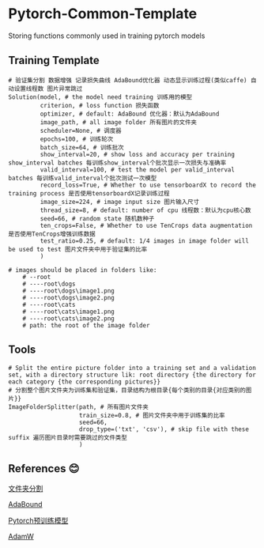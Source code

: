 # Pytorch-Common-Template
Storing functions commonly used in training pytorch models

## Training Template
```
# 验证集分割 数据增强 记录损失曲线 AdaBound优化器 动态显示训练过程(类似caffe) 自动设置线程数 图片异常跳过
Solution(model, # the model need training 训练用的模型
         criterion, # loss function 损失函数
         optimizer, # default: AdaBound 优化器：默认为AdaBound
         image_path, # all image folder 所有图片的文件夹
         scheduler=None, # 调度器
         epochs=100, # 训练轮次
         batch_size=64, # 训练批次
         show_interval=20, # show loss and accuracy per training show_interval batches 每训练show_interval个批次显示一次损失与准确率
         valid_interval=100, # test the model per valid_interval batches 每训练valid_interval个批次测试一次模型
         record_loss=True, # Whether to use tensorboardX to record the training process 是否使用tensorboardX记录训练过程
         image_size=224, # image input size 图片输入尺寸
         thread_size=8, # default: number of cpu 线程数：默认为cpu核心数
         seed=66, # random state 随机数种子
         ten_crops=False, # Whether to use TenCrops data augmentation 是否使用TenCrops增强训练数据
         test_ratio=0.25, # default: 1/4 images in image folder will be used to test 图片文件夹中用于验证集的比率
         )
         
# images should be placed in folders like:
    # --root
    # ----root\dogs
    # ----root\dogs\image1.png
    # ----root\dogs\image2.png
    # ----root\cats
    # ----root\cats\image1.png
    # ----root\cats\image2.png
    # path: the root of the image folder
```
## Tools
```
# Split the entire picture folder into a training set and a validation set, with a directory structure lik: root directory {the directory for each category {the corresponding pictures}}
# 分割整个图片文件夹为训练集和验证集，目录结构为根目录{每个类别的目录{对应类别的图片}}
ImageFolderSplitter(path, # 所有图片文件夹
                    train_size=0.8, # 图片文件夹中用于训练集的比率
                    seed=66,
                    drop_type=('txt', 'csv'), # skip file with these suffix 遍历图片目录时需要跳过的文件类型
                    )
```
## References :blush:
[文件夹分割](https://blog.csdn.net/xgbm_k/article/details/84325347)

[AdaBound](https://github.com/Luolc/AdaBound)

[Pytorch预训练模型](https://github.com/Cadene/pretrained-models.pytorch)

[AdamW](https://github.com/egg-west/AdamW-pytorch)

